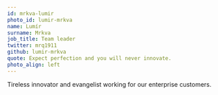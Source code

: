 ```yaml
---
id: mrkva-lumir
photo_id: lumir-mrkva
name: Lumír
surname: Mrkva
job_title: Team leader
twitter: mrq1911
github: lumir-mrkva
quote: Expect perfection and you will never innovate.
photo_align: left
---
```


Tireless innovator and evangelist working for our enterprise customers.

